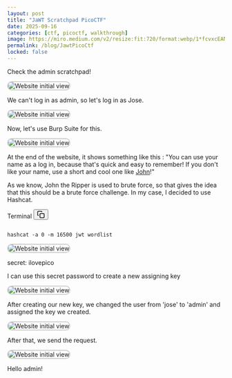 ```yaml
---
layout: post
title: "JaWT Scratchpad PicoCTF"
date: 2025-09-16
categories: [ctf, picoctf, walkthrough]
image: https://miro.medium.com/v2/resize:fit:720/format:webp/1*fcvxcEANcxQlqK--App_4A.png
permalink: /blog/JawtPicoCtf
locked: false
---
```


Check the admin scratchpad!

<img 
  src="https://miro.medium.com/v2/resize:fit:2000/1*9GKvmZAQrrEmEXiaC-iPCQ.png"
  alt="Website initial view"
  class="zoomable-img"
  style="border: 2px solid #ccc; border-radius: 10px; cursor: zoom-in;"
/>

We can't log in as admin, so let's log in as Jose.

<img 
  src="https://miro.medium.com/v2/resize:fit:2000/1*GoZethjTId1XK8Q3yIJ9jA.png"
  alt="Website initial view"
  class="zoomable-img"
  style="border: 2px solid #ccc; border-radius: 10px; cursor: zoom-in;"
/>

Now, let's use Burp Suite for this.

<img 
  src="https://miro.medium.com/v2/resize:fit:2000/1*X67G8wjNyp0MEy232OHkdw.png"
  alt="Website initial view"
  class="zoomable-img"
  style="border: 2px solid #ccc; border-radius: 10px; cursor: zoom-in;"
/>

At the end of the website, it shows something like this : "You can use your name as a log in, because that's quick and easy to remember! If you don't like your name, use a short and cool one like [John](https://github.com/magnumripper/JohnTheRipper)!"

As we know, John the Ripper is used to brute force, so that gives the idea that this should be a brute force challenge. In my case, I decided to use Hashcat.

<div class="code-block-container">
  <span class="code-lang-tag">Terminal</span>
  <button class="copy-btn" onclick="copyCode(this)" title="Copy code">
    <svg width="18" height="18" fill="none" stroke="currentColor" stroke-width="2" viewBox="0 0 24 24">
      <rect x="9" y="9" width="13" height="13" rx="2" ry="2" stroke="currentColor" fill="none"/>
      <path d="M5 15H4a2 2 0 0 1-2-2V4a2 2 0 0 1 2-2h9a2 2 0 0 1 2 2v1" />
    </svg>
  </button>
  <pre><code class="Terminal">
hashcat -a 0 -m 16500 jwt wordlist
</code></pre>
</div>

<img 
  src="https://miro.medium.com/v2/resize:fit:2000/1*dXSFOD1ykNt_Wce45g9VvQ.png"
  alt="Website initial view"
  class="zoomable-img"
  style="border: 2px solid #ccc; border-radius: 10px; cursor: zoom-in;"
/>

secret: ilovepico

I can use this secret password to create a new assigning key


<img 
  src="https://miro.medium.com/v2/resize:fit:2000/1*Mh3rp9LE7726qtARV91z7w.png"
  alt="Website initial view"
  class="zoomable-img"
  style="border: 2px solid #ccc; border-radius: 10px; cursor: zoom-in;"
/>

After creating our new key, we changed the user from 'jose' to 'admin' and assigned the key we created.

<img 
  src="https://miro.medium.com/v2/resize:fit:2000/1*1XbjbbupiaT4D5lmB5lH-g.png"
  alt="Website initial view"
  class="zoomable-img"
  style="border: 2px solid #ccc; border-radius: 10px; cursor: zoom-in;"
/>

After that, we send the request.

<img 
  src="https://miro.medium.com/v2/resize:fit:2000/1*kmTbUyqXJFnEvEB3-rcjvQ.png"
  alt="Website initial view"
  class="zoomable-img"
  style="border: 2px solid #ccc; border-radius: 10px; cursor: zoom-in;"
/>

Hello admin!